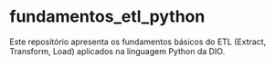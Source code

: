 # fundamentos_etl_python
Este repositório apresenta os fundamentos básicos do ETL (Extract, Transform, Load) aplicados na linguagem Python da DIO.
